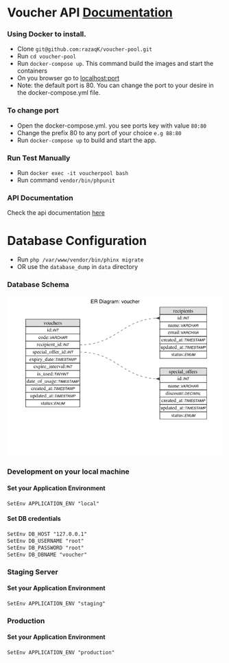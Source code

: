 # Voucher API [Documentation](https://documenter.getpostman.com/view/1419985/RWToQdhZ)

### Using Docker to install.
 - Clone `git@github.com:razaqK/voucher-pool.git`
 - Run `cd voucher-pool`
 - Run `docker-compose up`. This command build the images and start the containers
 - On you browser go to [localhost:port](http://127.0.0.1)
 - Note: the default port is 80. You can change the port to your desire in the docker-compose.yml file.

### To change port
 - Open the docker-compose.yml. you see ports key with value `80:80` 
 - Change the prefix 80 to any port of your choice `e.g 88:80`
 - Run `docker-compose up` to build and start the app.
 
### Run Test Manually
 - Run `docker exec -it voucherpool bash`
 - Run command `vendor/bin/phpunit` 
 
### API Documentation
Check the api documentation [here](https://documenter.getpostman.com/view/1419985/RWToQdhZ)

# Database Configuration
 - Run `php /var/www/vendor/bin/phinx migrate`
 - OR use the `database_dump` in `data` directory

### Database Schema
![alt database schema](https://raw.githubusercontent.com/razaqk/voucher-pool/master/data/voucher.png)

### Development on your local machine

#### Set your Application Environment

```
SetEnv APPLICATION_ENV "local"
```

#### Set DB credentials

```
SetEnv DB_HOST "127.0.0.1"
SetEnv DB_USERNAME "root"
SetEnv DB_PASSWORD "root"
SetEnv DB_DBNAME "voucher"
```

### Staging Server

#### Set your Application Environment

```
SetEnv APPLICATION_ENV "staging"
```

### Production

#### Set your Application Environment

```
SetEnv APPLICATION_ENV "production"
```

